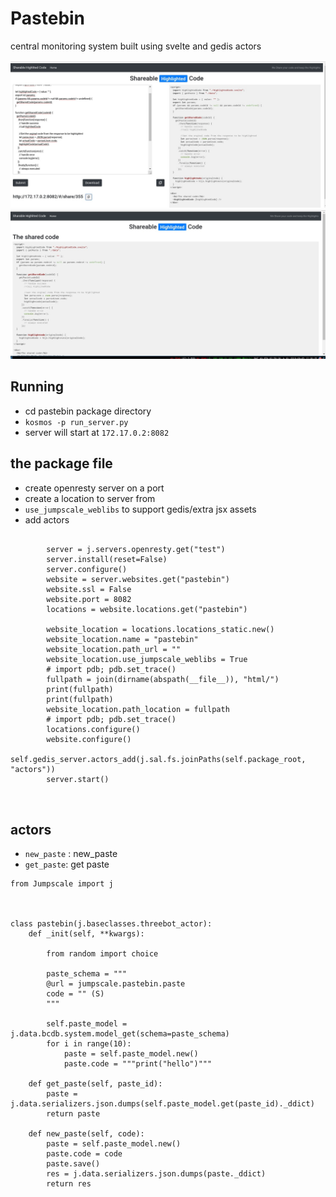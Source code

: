 # Pastebin

central monitoring system built using svelte and gedis actors

![pastebin1](./pastebin1.jpg)
![pastebin2](./pastebin2.jpg)


## Running 

- cd pastebin package directory
- `kosmos -p run_server.py`
- server will start at `172.17.0.2:8082`

## the package file

- create openresty server on a port
- create a location to server from
- `use_jumpscale_weblibs` to support gedis/extra jsx assets
- add actors

```python3

        server = j.servers.openresty.get("test")
        server.install(reset=False)
        server.configure()
        website = server.websites.get("pastebin")
        website.ssl = False
        website.port = 8082
        locations = website.locations.get("pastebin")

        website_location = locations.locations_static.new()
        website_location.name = "pastebin"
        website_location.path_url = ""
        website_location.use_jumpscale_weblibs = True
        # import pdb; pdb.set_trace()
        fullpath = join(dirname(abspath(__file__)), "html/")
        print(fullpath)
        print(fullpath)
        website_location.path_location = fullpath
        # import pdb; pdb.set_trace()
        locations.configure()
        website.configure()
        self.gedis_server.actors_add(j.sal.fs.joinPaths(self.package_root, "actors"))
        server.start()



```


## actors

- `new_paste` : new_paste 
- `get_paste`: get paste

```python3
from Jumpscale import j



class pastebin(j.baseclasses.threebot_actor):
    def _init(self, **kwargs):

        from random import choice

        paste_schema = """
        @url = jumpscale.pastebin.paste
        code = "" (S)
        """

        self.paste_model = j.data.bcdb.system.model_get(schema=paste_schema)
        for i in range(10):
            paste = self.paste_model.new()
            paste.code = """print("hello")"""

    def get_paste(self, paste_id):
        paste = j.data.serializers.json.dumps(self.paste_model.get(paste_id)._ddict)
        return paste

    def new_paste(self, code):
        paste = self.paste_model.new()
        paste.code = code
        paste.save()
        res = j.data.serializers.json.dumps(paste._ddict)
        return res
```
